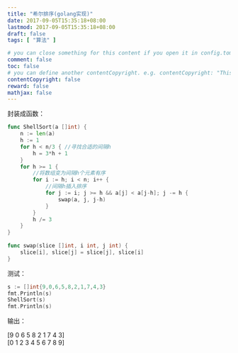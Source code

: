 ```yaml
---
title: "希尔排序(golang实现)"
date: 2017-09-05T15:35:18+08:00
lastmod: 2017-09-05T15:35:18+08:00
draft: false
tags: [ "算法" ]

# you can close something for this content if you open it in config.toml.
comment: false
toc: false
# you can define another contentCopyright. e.g. contentCopyright: "This is an another copyright."
contentCopyright: false
reward: false
mathjax: false
---
```


封装成函数：
``` go
func ShellSort(a []int) {
	n := len(a)
	h := 1
	for h < n/3 { //寻找合适的间隔h
		h = 3*h + 1
	}
	for h >= 1 {
		//将数组变为间隔h个元素有序
		for i := h; i < n; i++ {
			//间隔h插入排序
			for j := i; j >= h && a[j] < a[j-h]; j -= h {
				swap(a, j, j-h)
			}
		}
		h /= 3
	}
}
 
func swap(slice []int, i int, j int) {
	slice[i], slice[j] = slice[j], slice[i]
}
```
测试：
``` go
s := []int{9,0,6,5,8,2,1,7,4,3}
fmt.Println(s)
ShellSort(s)
fmt.Println(s)
```
输出：

[9 0 6 5 8 2 1 7 4 3]  
[0 1 2 3 4 5 6 7 8 9]
